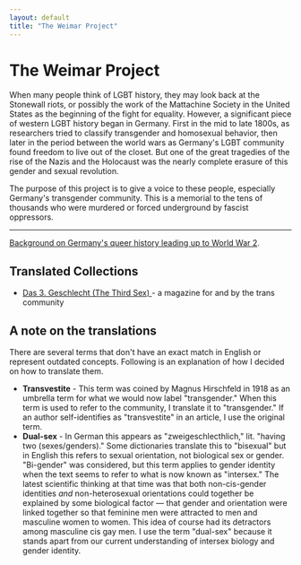 ```yaml
---
layout: default
title: "The Weimar Project"
---
```


# The Weimar Project

When many people think of LGBT history, they may look back at the Stonewall riots, or possibly the work of the Mattachine Society in the United States as the beginning of the fight for equality. However, a significant piece of western LGBT history began in Germany. First in the mid to late 1800s, as researchers tried to classify transgender and homosexual behavior, then later in the period between the world wars as Germany's LGBT community found freedom to live out of the closet. But one of the great tragedies of the rise of the Nazis and the Holocaust was the nearly complete erasure of this gender and sexual revolution.

The purpose of this project is to give a voice to these people, especially Germany's transgender community. This is a memorial to the tens of thousands who were murdered or forced underground by fascist oppressors.

<hr>

<div class="toc">
  <p><a href="/background">Background on Germany's queer history leading up to World War 2</a>.</p>
  <h2>Translated Collections</h2>
  <ul class="texts">
    <li class="text-title">
      <a href="/das-dritte-geschlecht">
        Das 3. Geschlecht (The Third Sex)
      </a> - a magazine for and by the trans community
    </li>
  </ul>
</div>

## A note on the translations

There are several terms that don't have an exact match in English or represent outdated concepts. Following is an explanation of how I decided on how to translate them.

- **Transvestite** - This term was coined by Magnus Hirschfeld in 1918 as an umbrella term for what we would now label "transgender." When this term is used to refer to the community, I translate it to "transgender." If an author self-identifies as "transvestite" in an article, I use the original term.
- **Dual-sex** - In German this appears as "zweigeschlecthlich," lit. "having two (sexes/genders)." Some dictionaries translate this to "bisexual" but in English this refers to sexual orientation, not biological sex or gender. "Bi-gender" was considered, but this term applies to gender identity when the text seems to refer to what is now known as "intersex." The latest scientific thinking at that time was that both non-cis-gender identities _and_ non-heterosexual orientations could together be explained by some biological factor &mdash; that gender and orientation were linked together so that feminine men were attracted to men and masculine women to women. This idea of course had its detractors among masculine cis gay men. I use the term "dual-sex" because it stands apart from our current understanding of intersex biology and gender identity.
